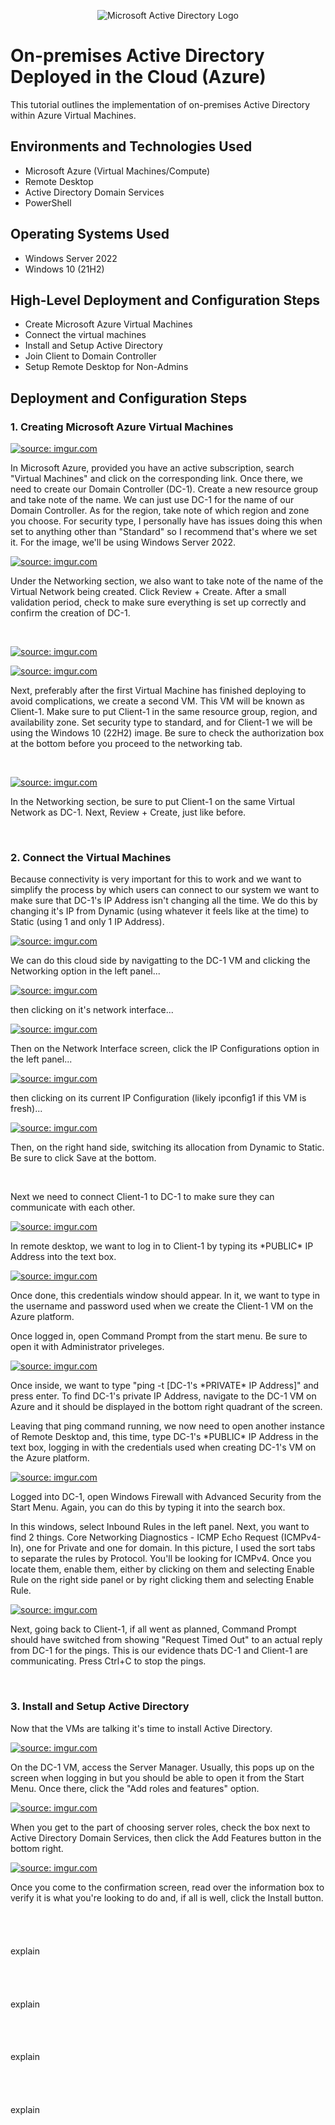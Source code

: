 <p align="center">
<img src="https://i.imgur.com/pU5A58S.png" alt="Microsoft Active Directory Logo"/>
</p>

<h1>On-premises Active Directory Deployed in the Cloud (Azure)</h1>
This tutorial outlines the implementation of on-premises Active Directory within Azure Virtual Machines.<br />

<h2>Environments and Technologies Used</h2>

- Microsoft Azure (Virtual Machines/Compute)
- Remote Desktop
- Active Directory Domain Services
- PowerShell

<h2>Operating Systems Used </h2>

- Windows Server 2022
- Windows 10 (21H2)

<h2>High-Level Deployment and Configuration Steps</h2>

- Create Microsoft Azure Virtual Machines
- Connect the virtual machines
- Install and Setup Active Directory
- Join Client to Domain Controller
- Setup Remote Desktop for Non-Admins

<h2>Deployment and Configuration Steps</h2>

<h3> 1. Creating Microsoft Azure Virtual Machines</h3>
<p>
<a href="https://imgur.com/dBVwKID"><img src="https://i.imgur.com/dBVwKID.png" title="source: imgur.com" /></a>
</p>
<p>
In Microsoft Azure, provided you have an active subscription, search "Virtual Machines" and click on the corresponding link. Once there, we need to create our Domain Controller (DC-1). Create a new resource group and take note of the name. We can just use DC-1 for the name of our Domain Controller. As for the region, take note of which region and zone you choose. For security type, I personally have has issues doing this when set to anything other than "Standard" so I recommend that's where we set it. For the image, we'll be using Windows Server 2022.
</p>
<p>
<a href="https://imgur.com/PhGP3r6"><img src="https://i.imgur.com/PhGP3r6.png" title="source: imgur.com" /></a>
</p>
<p>
Under the Networking section, we also want to take note of the name of the Virtual Network being created. Click Review + Create. After a small validation period, check to make sure everything is set up correctly and confirm the creation of DC-1.
</p>
<br />

<p>
<a href="https://imgur.com/dBVwKID"><img src="https://i.imgur.com/dBVwKID.png" title="source: imgur.com" /></a>
</p>
<p>
<a href="https://imgur.com/LMuUXgW"><img src="https://i.imgur.com/LMuUXgW.png" title="source: imgur.com" /></a>
</p>
<p>
Next, preferably after the first Virtual Machine has finished deploying to avoid complications, we create a second VM. This VM will be known as Client-1. Make sure to put Client-1 in the same resource group, region, and availability zone. Set security type to standard, and for Client-1 we will be using the Windows 10 (22H2) image. Be sure to check the authorization box at the bottom before you proceed to the networking tab.
</p>
<br />

<p>
<a href="https://imgur.com/L6SKTUc"><img src="https://i.imgur.com/L6SKTUc.png" title="source: imgur.com" /></a>
</p>
<p>
In the Networking section, be sure to put Client-1 on the same Virtual Network as DC-1. Next, Review + Create, just like before.
</p>
<br />

<h3> 2. Connect the Virtual Machines</h3>
<p>
Because connectivity is very important for this to work and we want to simplify the process by which users can connect to our system we want to make sure that DC-1's IP Address isn't changing all the time. We do this by changing it's IP from Dynamic (using whatever it feels like at the time) to Static (using 1 and only 1 IP Address).
</p>
<p>
<a href="https://imgur.com/EEgzPkT"><img src="https://i.imgur.com/EEgzPkT.png" title="source: imgur.com" /></a>
</p>
<p>
We can do this cloud side by navigatting to the DC-1 VM and clicking the Networking option in the left panel...
</p>
<p>
<a href="https://imgur.com/1qpCpo5"><img src="https://i.imgur.com/1qpCpo5.png" title="source: imgur.com" /></a>
</p>
<p>
then clicking on it's network interface...
</p>
<p>
<a href="https://imgur.com/LWPFdmF"><img src="https://i.imgur.com/LWPFdmF.png" title="source: imgur.com" /></a>
</p>
<p>
Then on the Network Interface screen, click the IP Configurations option in the left panel...
</p>
<p>
<a href="https://imgur.com/qV0i9sj"><img src="https://i.imgur.com/qV0i9sj.png" title="source: imgur.com" /></a>
</p>
<p>
then clicking on its current IP Configuration (likely ipconfig1 if this VM is fresh)...
</p>
<p>
<a href="https://imgur.com/yl68fyd"><img src="https://i.imgur.com/yl68fyd.png" title="source: imgur.com" /></a>
</p>
<p>
Then, on the right hand side, switching its allocation from Dynamic to Static. Be sure to click Save at the bottom.
</p>
<br />

<p>
Next we need to connect Client-1 to DC-1 to make sure they can communicate with each other.
</p>
<p>
<a href="https://imgur.com/kTxVQvU"><img src="https://i.imgur.com/kTxVQvU.png" title="source: imgur.com" /></a>
</p>
<p>
In remote desktop, we want to log in to Client-1 by typing its *PUBLIC* IP Address into the text box.
</p>
<p>
<a href="https://imgur.com/yEuqQBK"><img src="https://i.imgur.com/yEuqQBK.png" title="source: imgur.com" /></a>
</p>
<p>
Once done, this credentials window should appear. In it, we want to type in the username and password used when we create the Client-1 VM on the Azure platform.
</p>
<p>
Once logged in, open Command Prompt from the start menu. Be sure to open it with Administrator priveleges.
</p>
<p>
<a href="https://imgur.com/bvl7bwC"><img src="https://i.imgur.com/bvl7bwC.png" title="source: imgur.com" /></a>
</p>
<p>
Once inside, we want to type "ping -t [DC-1's *PRIVATE* IP Address]" and press enter. To find DC-1's private IP Address, navigate to the DC-1 VM on Azure and it should be displayed in the bottom right quadrant of the screen.
</p>
<p>
Leaving that ping command running, we now need to open another instance of Remote Desktop and, this time, type DC-1's *PUBLIC* IP Address in the text box, logging in with the credentials used when creating DC-1's VM on the Azure platform.
</p>
<p>
<a href="https://imgur.com/bz7PHuj"><img src="https://i.imgur.com/bz7PHuj.png" title="source: imgur.com" /></a>
</p>
<p>
Logged into DC-1, open Windows Firewall with Advanced Security from the Start Menu. Again, you can do this by typing it into the search box.

In this windows, select Inbound Rules in the left panel. Next, you want to find 2 things.
Core Networking Diagnostics - ICMP Echo Request (ICMPv4-In), one for Private and one for domain. In this picture, I used the sort tabs to separate the rules by Protocol. You'll be looking for ICMPv4.
Once you locate them, enable them, either by clicking on them and selecting Enable Rule on the right side panel or by right clicking them and selecting Enable Rule.
</p>
<p>
<a href="https://imgur.com/t0B3k03"><img src="https://i.imgur.com/t0B3k03.png" title="source: imgur.com" /></a>
</p>
<p>
Next, going back to Client-1, if all went as planned, Command Prompt should have switched from showing "Request Timed Out" to an actual reply from DC-1 for the pings. This is our evidence thats DC-1 and Client-1 are communicating. Press Ctrl+C to stop the pings.
</p>
<br />

<h3>3. Install and Setup Active Directory</h3>
<p>
Now that the VMs are talking it's time to install Active Directory.
</p>
<p>
<a href="https://imgur.com/iNf5IRv"><img src="https://i.imgur.com/iNf5IRv.png" title="source: imgur.com" /></a>
</p>
<p>
On the DC-1 VM, access the Server Manager. Usually, this pops up on the screen when logging in but you should be able to open it from the Start Menu. Once there, click the "Add roles and features" option.
</p>
<p>
<a href="https://imgur.com/2mVNWzT"><img src="https://i.imgur.com/2mVNWzT.png" title="source: imgur.com" /></a>
</p>
<p>
When you get to the part of choosing server roles, check the box next to Active Directory Domain Services, then click the Add Features button in the bottom right.
</p>
<p>
<a href="https://imgur.com/XVPyLaj"><img src="https://i.imgur.com/XVPyLaj.png" title="source: imgur.com" /></a>
</p>
<p>
Once you come to the confirmation screen, read over the information box to verify it is what you're looking to do and, if all is well, click the Install button.
</p>
<br />

<h3></h3>
<p>
<image please>
</p>
<p>
explain
</p>
<br />

<h3></h3>
<p>
<image please>
</p>
<p>
explain
</p>
<br />

<h3></h3>
<p>
<image please>
</p>
<p>
explain
</p>
<br />

<h3></h3>
<p>
<image please>
</p>
<p>
explain
</p>
<br />
